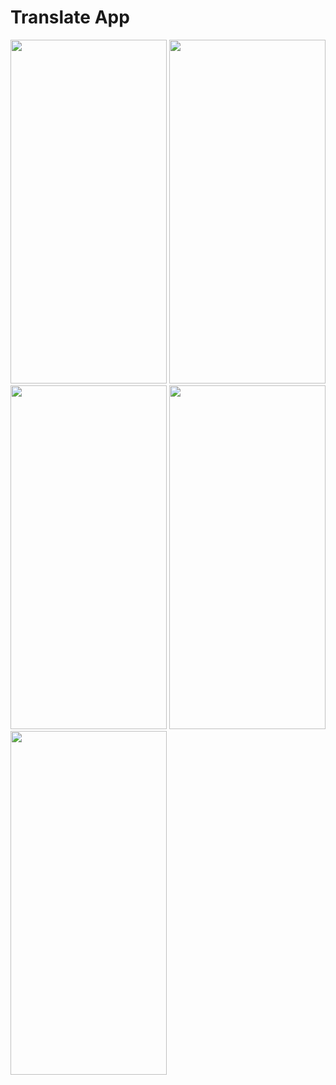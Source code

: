 # Translate App

<img src="https://github.com/user-attachments/assets/25faadbf-7e95-40c1-9fdc-0f15386e6a3d" width="250" height="550">
<img src="https://github.com/user-attachments/assets/8fcde67d-c44c-42d1-ba9b-86dbb88f2d0c" width="250" height="550">  
<img src="https://github.com/user-attachments/assets/b7267cf0-bdac-4e59-bbc9-44fec88d0d36" width="250" height="550">
<img src="https://github.com/user-attachments/assets/384957e1-8192-42a1-9a14-17f635b54536" width="250" height="550">
<img src="https://github.com/user-attachments/assets/3d5b0702-9427-4e54-b1a5-f18c9d4d6125" width="250" height="550">
